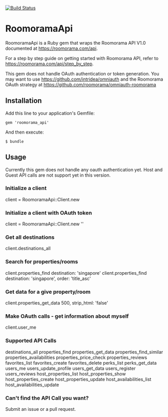 [![Build Status](https://travis-ci.org/tmlee/roomorama_api.png)](https://travis-ci.org/tmlee/roomorama_api)

# RoomoramaApi

RoomoramaApi is a Ruby gem that wraps the Roomorama API V1.0 documented at https://roomorama.com/api.

For a step by step guide on getting started with Roomorama API, refer to https://roomorama.com/api/step_by_step.

This gem does not handle OAuth authentication or token generation. You may want to use https://github.com/intridea/omniauth and the Roomorama OAuth strategy at https://github.com/roomorama/omniauth-roomorama

## Installation

Add this line to your application's Gemfile:

    gem 'roomorama_api'

And then execute:

    $ bundle


## Usage

Currently this gem does not handle any oauth authentication yet. Host and Guest API calls are not support yet in this version.

### Initialize a client

  client = RoomoramaApi::Client.new

### Initialize a client with OAuth token

  client = RoomoramaApi::Client.new '<OAUTH TOKEN>'

### Get all destinations

  client.destinations_all

### Search for properties/rooms

  client.properties_find destination: 'singapore'
  client.properties_find destination: 'singapore', order: 'title_asc'

### Get data for a give property/room

  client.properties_get_data 500, strip_html: 'false'


### Make OAuth calls - get information about myself

  client.user_me

### Supported API Calls

  destinations_all
  properties_find
  properties_get_data
  properties_find_similar
  properties_availabilities
  properties_price_check
  properties_reviews
  favorites_list
  favorites_create
  favorites_delete
  perks_list
  perks_get_data
  users_me
  users_update_profile
  users_get_data
  users_register
  users_reviews
  host_properties_list
  host_properties_show
  host_properties_create
  host_properties_update
  host_availabilities_list
  host_availabilities_update

### Can't find the API Call you want?

  Submit an issue or a pull request.

